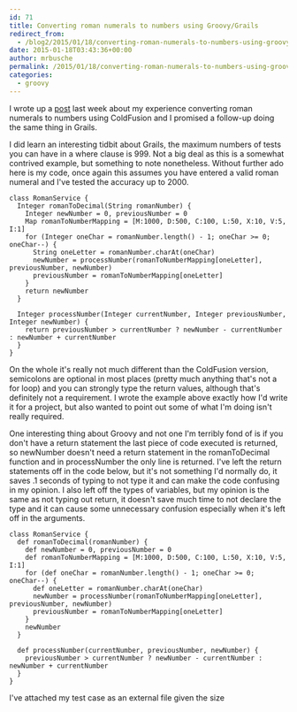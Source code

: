 ```yaml
---
id: 71
title: Converting roman numerals to numbers using Groovy/Grails
redirect_from:
  - /blog2/2015/01/18/converting-roman-numerals-to-numbers-using-groovygrails/
date: 2015-01-18T03:43:36+00:00
author: mrbusche
permalink: /2015/01/18/converting-roman-numerals-to-numbers-using-groovygrails/
categories:
  - groovy
---
```


I wrote up a [post](https://mrbusche.com/2015/01/10/converting-roman-numerals-to-numbers-using-coldfusion/) last week about my experience converting roman numerals to numbers using ColdFusion and I promised a follow-up doing the same thing in Grails.

I did learn an interesting tidbit about Grails, the maximum numbers of tests you can have in a where clause is 999. Not a big deal as this is a somewhat contrived example, but something to note nonetheless. Without further ado here is my code, once again this assumes you have entered a valid roman numeral and I've tested the accuracy up to 2000.

    class RomanService {
      Integer romanToDecimal(String romanNumber) {
        Integer newNumber = 0, previousNumber = 0
        Map romanToNumberMapping = [M:1000, D:500, C:100, L:50, X:10, V:5, I:1]
        for (Integer oneChar = romanNumber.length() - 1; oneChar >= 0; oneChar--) {
          String oneLetter = romanNumber.charAt(oneChar)
          newNumber = processNumber(romanToNumberMapping[oneLetter], previousNumber, newNumber)
          previousNumber = romanToNumberMapping[oneLetter]
        }
        return newNumber
      }

      Integer processNumber(Integer currentNumber, Integer previousNumber, Integer newNumber) {
        return previousNumber > currentNumber ? newNumber - currentNumber : newNumber + currentNumber
      }
    }

On the whole it's really not much different than the ColdFusion version, semicolons are optional in most places (pretty much anything that's not a for loop) and you can strongly type the return values, although that's definitely not a requirement. I wrote the example above exactly how I'd write it for a project, but also wanted to point out some of what I'm doing isn't really required.

One interesting thing about Groovy and not one I'm terribly fond of is if you don't have a return statement the last piece of code executed is returned, so newNumber doesn't need a return statement in the romanToDecimal function and in processNumber the only line is returned. I've left the return statements off in the code below, but it's not something I'd normally do, it saves .1 seconds of typing to not type it and can make the code confusing in my opinion. I also left off the types of variables, but my opinion is the same as not typing out return, it doesn't save much time to not declare the type and it can cause some unnecessary confusion especially when it's left off in the arguments.

    class RomanService {
      def romanToDecimal(romanNumber) {
        def newNumber = 0, previousNumber = 0
        def romanToNumberMapping = [M:1000, D:500, C:100, L:50, X:10, V:5, I:1]
        for (def oneChar = romanNumber.length() - 1; oneChar >= 0; oneChar--) {
          def oneLetter = romanNumber.charAt(oneChar)
          newNumber = processNumber(romanToNumberMapping[oneLetter], previousNumber, newNumber)
          previousNumber = romanToNumberMapping[oneLetter]
        }
        newNumber
      }

      def processNumber(currentNumber, previousNumber, newNumber) {
        previousNumber > currentNumber ? newNumber - currentNumber : newNumber + currentNumber
      }
    }

I've attached my test case as an external file given the size
